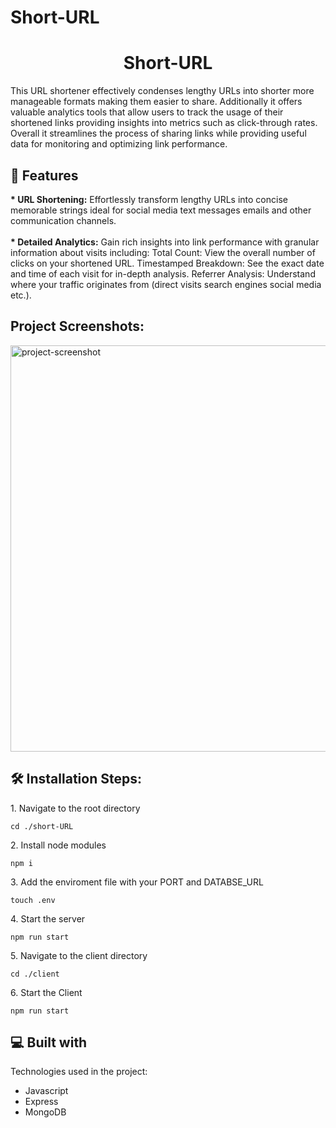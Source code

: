 # Short-URL


<h1 align="center" id="title">Short-URL</h1>

<p id="description">This URL shortener effectively condenses lengthy URLs into shorter more manageable formats making them easier to share. Additionally it offers valuable analytics tools that allow users to track the usage of their shortened links providing insights into metrics such as click-through rates. Overall it streamlines the process of sharing links while providing useful data for monitoring and optimizing link performance.</p>

  
  
<h2>🧐 Features</h2>


<b>*   URL Shortening:</b> Effortlessly transform lengthy URLs into concise memorable strings ideal for social media text messages emails and other communication channels. <br> <br>
<b>*   Detailed Analytics:</b> Gain rich insights into link performance with granular information about visits including: Total Count: View the overall number of clicks on your shortened URL. Timestamped Breakdown: See the exact date and time of each visit for in-depth analysis. Referrer Analysis: Understand where your traffic originates from (direct visits search engines social media etc.).

<h2>Project Screenshots:</h2>

<img src="https://res.cloudinary.com/dlnzqxcu1/image/upload/v1708273832/Short-URL_riop9c.png" alt="project-screenshot" width="1000" height="650/">

<h2>🛠️ Installation Steps:</h2>

<p>1. Navigate to the root directory</p>

```
cd ./short-URL
```

<p>2. Install node modules</p>

```
npm i
```

<p>3. Add the enviroment file with your PORT and DATABSE_URL</p>

```
touch .env
```

<p>4. Start the server</p>

```
npm run start
```

<p>5. Navigate to the client directory</p>

```
cd ./client
```


<p>6. Start the Client</p>

```
npm run start
```
  
  
<h2>💻 Built with</h2>

Technologies used in the project:

*   Javascript
*   Express
*   MongoDB
